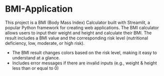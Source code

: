 # BMI-Application

This project is a BMI (Body Mass Index) Calculator built with Streamlit, a popular Python framework for creating web applications. The BMI calculator allows users to input their weight and height and calculate their BMI. The result includes a BMI value and the corresponding risk level (nutritional deficiency, low, moderate, or high risk).

- The BMI result changes colors based on the risk level, making it easy to understand at a glance.
- Includes error messages if there are invalid inputs (e.g., weight & height less than or equal to 0)
